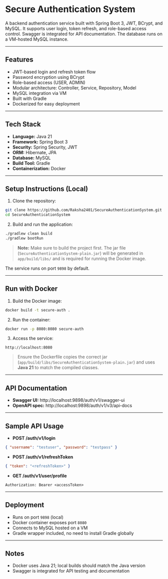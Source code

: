 # Secure Authentication System

A backend authentication service built with Spring Boot 3, JWT, BCrypt, and MySQL. It supports user login, token refresh, and role-based access control. Swagger is integrated for API documentation. The database runs on a VM-hosted MySQL instance.

---

## Features

- JWT-based login and refresh token flow
- Password encryption using BCrypt
- Role-based access (USER, ADMIN)
- Modular architecture: Controller, Service, Repository, Model
- MySQL integration via VM
- Built with Gradle
- Dockerized for easy deployment

---

## Tech Stack

- **Language:** Java 21
- **Framework:** Spring Boot 3
- **Security:** Spring Security, JWT
- **ORM:** Hibernate, JPA
- **Database:** MySQL
- **Build Tool:** Gradle
- **Containerization:** Docker

---

## Setup Instructions (Local)

1. Clone the repository:

```bash
git clone https://github.com/Raksha2401/SecureAuthenticationSystem.git
cd SecureAuthenticationSystem
```

2. Build and run the application:

```bash
./gradlew clean build
./gradlew bootRun
```

> **Note:** Make sure to build the project first. The jar file (`SecureAuthenticationSystem-plain.jar`) will be generated in `app/build/libs/` and is required for running the Docker image.

The service runs on port `9898` by default.

---

## Run with Docker

1. Build the Docker image:

```bash
docker build -t secure-auth .
```

2. Run the container:

```bash
docker run -p 8080:8080 secure-auth
```

3. Access the service:

```
http://localhost:8080
```

> Ensure the Dockerfile copies the correct jar (`app/build/libs/SecureAuthenticationSystem-plain.jar`) and uses **Java 21** to match the compiled classes.

---

## API Documentation

- **Swagger UI:** http://localhost:9898/auth/v1/swagger-ui
- **OpenAPI spec:** http://localhost:9898/auth/v1/v3/api-docs

---

## Sample API Usage

- **POST /auth/v1/login**

```json
{ "username": "testuser", "password": "testpass" }
```

- **POST /auth/v1/refreshToken**

```json
{ "token": "<refreshToken>" }
```

- **GET /auth/v1/user/profile**

```
Authorization: Bearer <accessToken>
```

---

## Deployment

- Runs on port `9898` (local)
- Docker container exposes port `8080`
- Connects to MySQL hosted on a VM
- Gradle wrapper included, no need to install Gradle globally

---

## Notes

- Docker uses Java 21; local builds should match the Java version
- Swagger is integrated for API testing and documentation